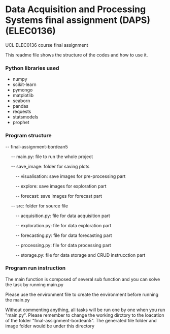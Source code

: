 # Data Acquisition and Processing Systems final assignment (DAPS) (ELEC0136)
UCL ELEC0136 course final assignment

  
This readme file shows the structure of the codes and how to use it.

### Python libraries used

 - numpy
 - scikit-learn
 - pymongo
 - matplotlib
 - seaborn
 - pandas
 - requests
 - statsmodels
 - prophet

### Program structure

-- final-assignment-bordean5


&emsp; -- main.py: file to run the whole project

&emsp; -- save_image: folder for saving plots

&emsp;&emsp; -- visualisation: save images for pre-processing part

&emsp;&emsp; -- explore: save images for exploration part

&emsp;&emsp; -- forecast: save images for forecast part

&emsp; -- src: folder for source file


&emsp;&emsp; -- acquisition.py: file for data acquisition part


&emsp;&emsp; -- exploration.py: file for data exploration part


&emsp;&emsp; -- forecasting.py: file for data forecasting part


&emsp;&emsp; -- processing.py: file for data processing part


&emsp;&emsp; -- storage.py: file for data storage and CRUD instrucction part

### Program run instruction

The main function is composed of several sub function and you can solve the task by running main.py

Please use the environment file to create the environment before running the main.py

Without commenting anything, all tasks will be run one by one when you run "main.py". Please remember to change the working dirctory to the loacation of the folder "final-assignment-bordean5". The generated file folder and image folder would be under this directory
